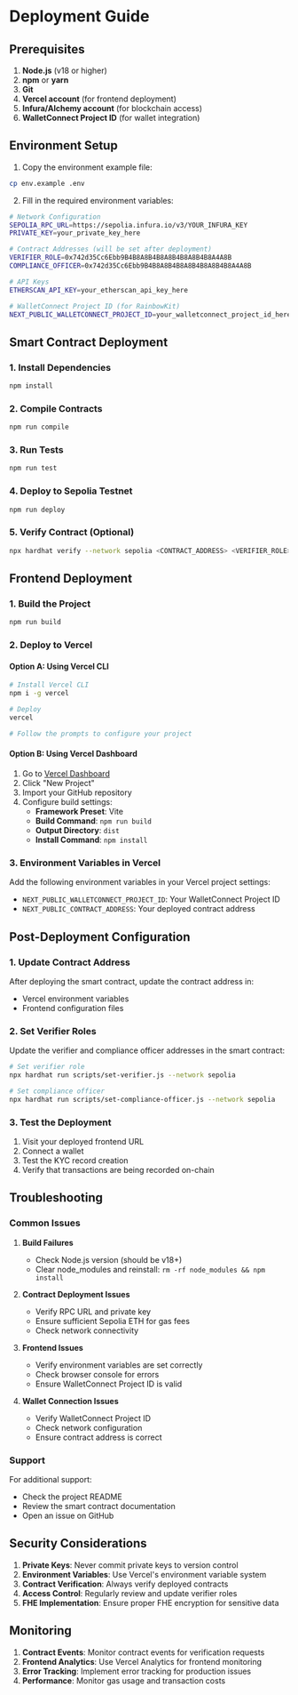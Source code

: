 # Deployment Guide

## Prerequisites

1. **Node.js** (v18 or higher)
2. **npm** or **yarn**
3. **Git**
4. **Vercel account** (for frontend deployment)
5. **Infura/Alchemy account** (for blockchain access)
6. **WalletConnect Project ID** (for wallet integration)

## Environment Setup

1. Copy the environment example file:
```bash
cp env.example .env
```

2. Fill in the required environment variables:
```bash
# Network Configuration
SEPOLIA_RPC_URL=https://sepolia.infura.io/v3/YOUR_INFURA_KEY
PRIVATE_KEY=your_private_key_here

# Contract Addresses (will be set after deployment)
VERIFIER_ROLE=0x742d35Cc6Ebb9B4B8A8B4B8A8B4B8A8B4B8A4A8B
COMPLIANCE_OFFICER=0x742d35Cc6Ebb9B4B8A8B4B8A8B4B8A8B4B8A4A8B

# API Keys
ETHERSCAN_API_KEY=your_etherscan_api_key_here

# WalletConnect Project ID (for RainbowKit)
NEXT_PUBLIC_WALLETCONNECT_PROJECT_ID=your_walletconnect_project_id_here
```

## Smart Contract Deployment

### 1. Install Dependencies
```bash
npm install
```

### 2. Compile Contracts
```bash
npm run compile
```

### 3. Run Tests
```bash
npm run test
```

### 4. Deploy to Sepolia Testnet
```bash
npm run deploy
```

### 5. Verify Contract (Optional)
```bash
npx hardhat verify --network sepolia <CONTRACT_ADDRESS> <VERIFIER_ROLE> <COMPLIANCE_OFFICER>
```

## Frontend Deployment

### 1. Build the Project
```bash
npm run build
```

### 2. Deploy to Vercel

#### Option A: Using Vercel CLI
```bash
# Install Vercel CLI
npm i -g vercel

# Deploy
vercel

# Follow the prompts to configure your project
```

#### Option B: Using Vercel Dashboard
1. Go to [Vercel Dashboard](https://vercel.com/dashboard)
2. Click "New Project"
3. Import your GitHub repository
4. Configure build settings:
   - **Framework Preset**: Vite
   - **Build Command**: `npm run build`
   - **Output Directory**: `dist`
   - **Install Command**: `npm install`

### 3. Environment Variables in Vercel
Add the following environment variables in your Vercel project settings:

- `NEXT_PUBLIC_WALLETCONNECT_PROJECT_ID`: Your WalletConnect Project ID
- `NEXT_PUBLIC_CONTRACT_ADDRESS`: Your deployed contract address

## Post-Deployment Configuration

### 1. Update Contract Address
After deploying the smart contract, update the contract address in:
- Vercel environment variables
- Frontend configuration files

### 2. Set Verifier Roles
Update the verifier and compliance officer addresses in the smart contract:
```bash
# Set verifier role
npx hardhat run scripts/set-verifier.js --network sepolia

# Set compliance officer
npx hardhat run scripts/set-compliance-officer.js --network sepolia
```

### 3. Test the Deployment
1. Visit your deployed frontend URL
2. Connect a wallet
3. Test the KYC record creation
4. Verify that transactions are being recorded on-chain

## Troubleshooting

### Common Issues

1. **Build Failures**
   - Check Node.js version (should be v18+)
   - Clear node_modules and reinstall: `rm -rf node_modules && npm install`

2. **Contract Deployment Issues**
   - Verify RPC URL and private key
   - Ensure sufficient Sepolia ETH for gas fees
   - Check network connectivity

3. **Frontend Issues**
   - Verify environment variables are set correctly
   - Check browser console for errors
   - Ensure WalletConnect Project ID is valid

4. **Wallet Connection Issues**
   - Verify WalletConnect Project ID
   - Check network configuration
   - Ensure contract address is correct

### Support

For additional support:
- Check the project README
- Review the smart contract documentation
- Open an issue on GitHub

## Security Considerations

1. **Private Keys**: Never commit private keys to version control
2. **Environment Variables**: Use Vercel's environment variable system
3. **Contract Verification**: Always verify deployed contracts
4. **Access Control**: Regularly review and update verifier roles
5. **FHE Implementation**: Ensure proper FHE encryption for sensitive data

## Monitoring

1. **Contract Events**: Monitor contract events for verification requests
2. **Frontend Analytics**: Use Vercel Analytics for frontend monitoring
3. **Error Tracking**: Implement error tracking for production issues
4. **Performance**: Monitor gas usage and transaction costs
